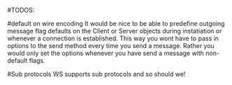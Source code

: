 #TODOS:

#default on wire encoding
It would be nice to be able to predefine outgoing message flag defaults on the Client or Server objects during instatiation or whenever a connection is established.  This way you wont have to pass in options to the send method every time you send a message.  Rather you would only set the options whenever you have send a message with non-default flags.

#Sub protocols
WS supports sub protocols and so should we!